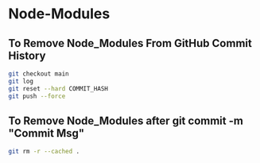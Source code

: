 # Node-Modules
## To Remove Node_Modules From GitHub Commit History
```bash
git checkout main
git log
git reset --hard COMMIT_HASH
git push --force
```

## To Remove Node_Modules after git commit -m "Commit Msg"
```bash
git rm -r --cached .

```
